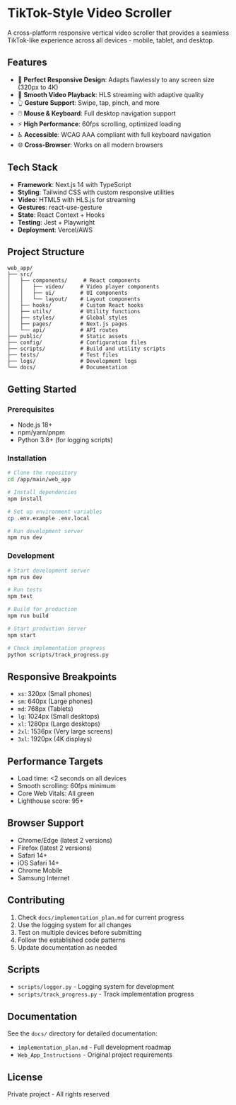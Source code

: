 # TikTok-Style Video Scroller

A cross-platform responsive vertical video scroller that provides a seamless TikTok-like experience across all devices - mobile, tablet, and desktop.

## Features

- 📱 **Perfect Responsive Design**: Adapts flawlessly to any screen size (320px to 4K)
- 🎥 **Smooth Video Playback**: HLS streaming with adaptive quality
- 👆 **Gesture Support**: Swipe, tap, pinch, and more
- 🖱️ **Mouse & Keyboard**: Full desktop navigation support
- ⚡ **High Performance**: 60fps scrolling, optimized loading
- ♿ **Accessible**: WCAG AAA compliant with full keyboard navigation
- 🌐 **Cross-Browser**: Works on all modern browsers

## Tech Stack

- **Framework**: Next.js 14 with TypeScript
- **Styling**: Tailwind CSS with custom responsive utilities
- **Video**: HTML5 with HLS.js for streaming
- **Gestures**: react-use-gesture
- **State**: React Context + Hooks
- **Testing**: Jest + Playwright
- **Deployment**: Vercel/AWS

## Project Structure

```
web_app/
├── src/
│   ├── components/     # React components
│   │   ├── video/     # Video player components
│   │   ├── ui/        # UI components
│   │   └── layout/    # Layout components
│   ├── hooks/         # Custom React hooks
│   ├── utils/         # Utility functions
│   ├── styles/        # Global styles
│   ├── pages/         # Next.js pages
│   └── api/           # API routes
├── public/            # Static assets
├── config/            # Configuration files
├── scripts/           # Build and utility scripts
├── tests/             # Test files
├── logs/              # Development logs
└── docs/              # Documentation
```

## Getting Started

### Prerequisites

- Node.js 18+
- npm/yarn/pnpm
- Python 3.8+ (for logging scripts)

### Installation

```bash
# Clone the repository
cd /app/main/web_app

# Install dependencies
npm install

# Set up environment variables
cp .env.example .env.local

# Run development server
npm run dev
```

### Development

```bash
# Start development server
npm run dev

# Run tests
npm test

# Build for production
npm run build

# Start production server
npm start

# Check implementation progress
python scripts/track_progress.py
```

## Responsive Breakpoints

- `xs`: 320px (Small phones)
- `sm`: 640px (Large phones)  
- `md`: 768px (Tablets)
- `lg`: 1024px (Small desktops)
- `xl`: 1280px (Large desktops)
- `2xl`: 1536px (Very large screens)
- `3xl`: 1920px (4K displays)

## Performance Targets

- Load time: <2 seconds on all devices
- Smooth scrolling: 60fps minimum
- Core Web Vitals: All green
- Lighthouse score: 95+

## Browser Support

- Chrome/Edge (latest 2 versions)
- Firefox (latest 2 versions)
- Safari 14+
- iOS Safari 14+
- Chrome Mobile
- Samsung Internet

## Contributing

1. Check `docs/implementation_plan.md` for current progress
2. Use the logging system for all changes
3. Test on multiple devices before submitting
4. Follow the established code patterns
5. Update documentation as needed

## Scripts

- `scripts/logger.py` - Logging system for development
- `scripts/track_progress.py` - Track implementation progress

## Documentation

See the `docs/` directory for detailed documentation:
- `implementation_plan.md` - Full development roadmap
- `Web_App_Instructions` - Original project requirements

## License

Private project - All rights reserved